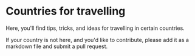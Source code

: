 # Countries for travelling

Here, you'll find tips, tricks, and ideas for travelling in certain countries.

If your country is not here, and you'd like to contribute, please add it as a markdown file and submit a pull request.
